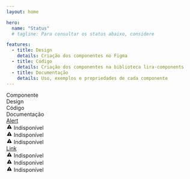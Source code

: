 ```yaml
---
layout: home

hero:
  name: "Status"
  # tagline: Para consultar os status abaixo, considere

features:
  - title: Design
    details: Criação dos componentes no Figma
  - title: Código
    details: Criação dos componentes na biblioteca lira-components
  - title: Documentação
    details: Uso, exemplos e propriedades de cada componente
---
```


<section class="mt-10">
  <div class="grid grid-cols-4 gap-4 mt-10 p-3 border-b border-red-600">
    <div class="uppercase font-bold">Componente</div>
    <div class="uppercase font-bold">Design</div>
    <div class="uppercase font-bold">Código</div>
    <div class="uppercase font-bold">Documentação</div>
  </div>
  <div class="flex flex-col gap-3">
    <div class="grid grid-cols-4 gap-4 p-3 bg-gray-400/5">
      <div class="font-bold">
        <a class="!no-underline" href="/components/alert">Alert</a>
      </div>
      <div class="font-bold h-full flex items-center">
        <div class=" flex gap-3 items-center px-3 py-1 bg-slate-600/10 rounded-2xl">
          <svg class="stroke-amber-400 fill-transparent" width="16" height="16" viewBox="0 0 24 24" xmlns="http://www.w3.org/2000/svg" fill="var(--custom-icon-color, var(--neutral-icon-high-emphasis))" aria-labelledby="tangram-react-icon-761192"><title id="tangram-react-icon-761192">Unavailable icon</title><path d="M20.797 17.75A1.5 1.5 0 0119.498 20H4.502a1.5 1.5 0 01-1.3-2.25l7.499-13a1.5 1.5 0 012.598 0l7.498 13zM12 15.062a1.438 1.438 0 100 2.876 1.438 1.438 0 000-2.875zm-1.365-5.167l.232 4.25c.01.2.175.355.374.355h1.518c.199 0 .363-.156.374-.355l.232-4.25a.375.375 0 00-.375-.395h-1.98a.375.375 0 00-.375.395z"></path></svg>
          <span class="text-sm">Indisponível</span>
        </div>
      </div>
      <div class="font-bold h-full flex items-center">
      <div class=" flex gap-3 items-center px-3 py-1 bg-slate-600/10 rounded-2xl">
          <svg class="stroke-amber-400 fill-transparent" width="16" height="16" viewBox="0 0 24 24" xmlns="http://www.w3.org/2000/svg" fill="var(--custom-icon-color, var(--neutral-icon-high-emphasis))" aria-labelledby="tangram-react-icon-761192"><title id="tangram-react-icon-761192">Unavailable icon</title><path d="M20.797 17.75A1.5 1.5 0 0119.498 20H4.502a1.5 1.5 0 01-1.3-2.25l7.499-13a1.5 1.5 0 012.598 0l7.498 13zM12 15.062a1.438 1.438 0 100 2.876 1.438 1.438 0 000-2.875zm-1.365-5.167l.232 4.25c.01.2.175.355.374.355h1.518c.199 0 .363-.156.374-.355l.232-4.25a.375.375 0 00-.375-.395h-1.98a.375.375 0 00-.375.395z"></path></svg>
          <span class="text-sm">Indisponível</span>
        </div>
      </div>
      <div class="font-bold h-full flex items-center">
      <div class=" flex gap-3 items-center px-3 py-1 bg-slate-600/10 rounded-2xl">
          <svg class="stroke-amber-400 fill-transparent" width="16" height="16" viewBox="0 0 24 24" xmlns="http://www.w3.org/2000/svg" fill="var(--custom-icon-color, var(--neutral-icon-high-emphasis))" aria-labelledby="tangram-react-icon-761192"><title id="tangram-react-icon-761192">Unavailable icon</title><path d="M20.797 17.75A1.5 1.5 0 0119.498 20H4.502a1.5 1.5 0 01-1.3-2.25l7.499-13a1.5 1.5 0 012.598 0l7.498 13zM12 15.062a1.438 1.438 0 100 2.876 1.438 1.438 0 000-2.875zm-1.365-5.167l.232 4.25c.01.2.175.355.374.355h1.518c.199 0 .363-.156.374-.355l.232-4.25a.375.375 0 00-.375-.395h-1.98a.375.375 0 00-.375.395z"></path></svg>
          <span class="text-sm">Indisponível</span>
        </div>
      </div>
    </div>
    <div class="grid grid-cols-4 gap-4 p-3 bg-gray-400/5">
      <div class="font-bold">
        <a class="!no-underline" href="/components/link">Link</a>
      </div>
      <div class="font-bold h-full flex items-center">
        <div class=" flex gap-3 items-center px-3 py-1 bg-slate-600/10 rounded-2xl">
          <svg class="stroke-amber-400 fill-transparent" width="16" height="16" viewBox="0 0 24 24" xmlns="http://www.w3.org/2000/svg" fill="var(--custom-icon-color, var(--neutral-icon-high-emphasis))" aria-labelledby="tangram-react-icon-761192"><title id="tangram-react-icon-761192">Unavailable icon</title><path d="M20.797 17.75A1.5 1.5 0 0119.498 20H4.502a1.5 1.5 0 01-1.3-2.25l7.499-13a1.5 1.5 0 012.598 0l7.498 13zM12 15.062a1.438 1.438 0 100 2.876 1.438 1.438 0 000-2.875zm-1.365-5.167l.232 4.25c.01.2.175.355.374.355h1.518c.199 0 .363-.156.374-.355l.232-4.25a.375.375 0 00-.375-.395h-1.98a.375.375 0 00-.375.395z"></path></svg>
          <span class="text-sm">Indisponível</span>
        </div>
      </div>
      <div class="font-bold h-full flex items-center">
      <div class=" flex gap-3 items-center px-3 py-1 bg-slate-600/10 rounded-2xl">
          <svg class="stroke-amber-400 fill-transparent" width="16" height="16" viewBox="0 0 24 24" xmlns="http://www.w3.org/2000/svg" fill="var(--custom-icon-color, var(--neutral-icon-high-emphasis))" aria-labelledby="tangram-react-icon-761192"><title id="tangram-react-icon-761192">Unavailable icon</title><path d="M20.797 17.75A1.5 1.5 0 0119.498 20H4.502a1.5 1.5 0 01-1.3-2.25l7.499-13a1.5 1.5 0 012.598 0l7.498 13zM12 15.062a1.438 1.438 0 100 2.876 1.438 1.438 0 000-2.875zm-1.365-5.167l.232 4.25c.01.2.175.355.374.355h1.518c.199 0 .363-.156.374-.355l.232-4.25a.375.375 0 00-.375-.395h-1.98a.375.375 0 00-.375.395z"></path></svg>
          <span class="text-sm">Indisponível</span>
        </div>
      </div>
      <div class="font-bold h-full flex items-center">
      <div class=" flex gap-3 items-center px-3 py-1 bg-slate-600/10 rounded-2xl">
          <svg class="stroke-amber-400 fill-transparent" width="16" height="16" viewBox="0 0 24 24" xmlns="http://www.w3.org/2000/svg" fill="var(--custom-icon-color, var(--neutral-icon-high-emphasis))" aria-labelledby="tangram-react-icon-761192"><title id="tangram-react-icon-761192">Unavailable icon</title><path d="M20.797 17.75A1.5 1.5 0 0119.498 20H4.502a1.5 1.5 0 01-1.3-2.25l7.499-13a1.5 1.5 0 012.598 0l7.498 13zM12 15.062a1.438 1.438 0 100 2.876 1.438 1.438 0 000-2.875zm-1.365-5.167l.232 4.25c.01.2.175.355.374.355h1.518c.199 0 .363-.156.374-.355l.232-4.25a.375.375 0 00-.375-.395h-1.98a.375.375 0 00-.375.395z"></path></svg>
          <span class="text-sm">Indisponível</span>
        </div>
      </div>
    </div>
  </div>
</section>